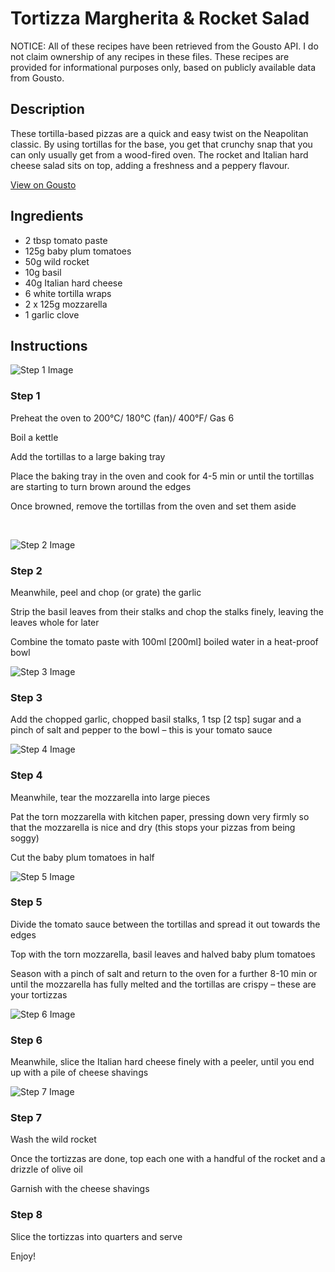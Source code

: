 # Tortizza Margherita & Rocket Salad

NOTICE: All of these recipes have been retrieved from the Gousto API. I do not claim ownership of any recipes in these files. These recipes are provided for informational purposes only, based on publicly available data from Gousto.

## Description

These tortilla-based pizzas are a quick and easy twist on the Neapolitan classic. By using tortillas for the base, you get that crunchy snap that you can only usually get from a wood-fired oven. The rocket and Italian hard cheese salad sits on top, adding a freshness and a peppery flavour.

[View on Gousto](https://www.gousto.co.uk/recipes/cookbook/tortizza-margherita-rocket-salad)

## Ingredients

- 2 tbsp tomato paste
- 125g baby plum tomatoes
- 50g wild rocket
- 10g basil
- 40g Italian hard cheese
- 6 white tortilla wraps
- 2 x 125g mozzarella 
- 1 garlic clove

## Instructions

![Step 1 Image](https://production-media.gousto.co.uk/cms/recipe-step-image/975_-step-1-x200.jpg)

### Step 1

Preheat the oven to 200&deg;C/ 180&deg;C (fan)/ 400&deg;F/ Gas 6


Boil a kettle


Add the tortillas to&nbsp;a large baking tray


Place the baking tray in the oven and cook for 4-5 min or until the tortillas are starting to turn brown around the edges


Once browned, remove the tortillas from the oven and set them aside


&nbsp;

![Step 2 Image](https://production-media.gousto.co.uk/cms/recipe-step-image/975_-step-2-x200.jpg)

### Step 2

Meanwhile, peel and chop (or grate) the garlic 


Strip the basil leaves from their stalks and chop the stalks finely, leaving the leaves whole for later


Combine the tomato paste with 100ml <span class="text-danger">[200ml]</span> boiled water in a heat-proof bowl

![Step 3 Image](https://production-media.gousto.co.uk/cms/recipe-step-image/975_-step-3-x200.jpg)

### Step 3

Add the chopped&nbsp;garlic, chopped basil stalks, 1 tsp <span class="text-danger">[2 tsp]</span> sugar and a pinch of salt and pepper to the bowl &ndash; this is your tomato sauce

![Step 4 Image](https://production-media.gousto.co.uk/cms/recipe-step-image/975_-step-4-x200.jpg)

### Step 4

Meanwhile, tear the&nbsp;mozzarella&nbsp;into large pieces


Pat the torn mozzarella&nbsp;with kitchen paper, pressing down very firmly so that the mozzarella is nice and dry (this stops your pizzas from being soggy)


Cut the baby&nbsp;plum tomatoes in half

![Step 5 Image](https://production-media.gousto.co.uk/cms/recipe-step-image/975_-step-5-x200.jpg)

### Step 5

Divide the tomato sauce between the&nbsp;tortillas and spread it out towards the edges&nbsp;


Top with the torn&nbsp;mozzarella, basil leaves and halved baby plum tomatoes


Season with a pinch of salt and return to the oven for a further 8-10 min or until the mozzarella has fully melted and the tortillas are crispy &ndash; these&nbsp;are your tortizzas

![Step 6 Image](https://production-media.gousto.co.uk/cms/recipe-step-image/975_-step-6-x200.jpg)

### Step 6

Meanwhile, slice the Italian hard cheese&nbsp;finely with a peeler, until you end up with a pile of cheese shavings

![Step 7 Image](https://production-media.gousto.co.uk/cms/recipe-step-image/975_-step-7-x200.jpg)

### Step 7

Wash the wild&nbsp;rocket&nbsp;


Once the tortizzas are done,&nbsp;top each one with a handful of the&nbsp;rocket and a drizzle of&nbsp;olive oil


Garnish with the cheese shavings&nbsp;

### Step 8

Slice the tortizzas into quarters and serve


Enjoy!

